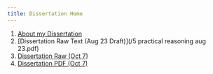 ```yaml
---
title: Dissertation Home
---
```


1. [About my Dissertation](/phd)
2. [Dissertation Raw Text (Aug 23 Draft)](/5 practical reasoning aug 23.pdf)
3. [Dissertation Raw (Oct 7)](https://github.com/keithbuhler/dissertation-story/blob/gh-pages/Buhler%2C%20Becoming%20What%20We%20Are.md)
4. [Dissertation PDF (Oct 7)](https://github.com/keithbuhler/dissertation-story/blob/gh-pages/Buhler%2C%20Becoming%20What%20We%20Are.pdf)
